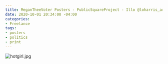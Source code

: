 ```yaml
---
title: MeganTheeVoter Posters - PublicSquareProject - Illo @loharris_art
date: 2020-10-01 20:34:00 -04:00
categories:
- Freelance
tags:
- posters
- politics
- print
---
```


![hotgirl.jpg](/uploads/hotgirl.jpg)
